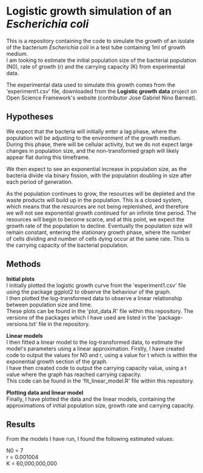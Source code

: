 # Logistic growth simulation of an *Escherichia coli*
This is a repository containing the code to simulate the growth of an isolate of the bacterium *Escherichia coli* in a test tube containing 1ml of growth medium.
<br>
I am looking to estimate the initial population size of the bacterial population (N0), rate of growth (r) and the carrying capacity (K) from experimental data.
<br>

The experimental data used to simulate this growth comes from the 'experiment1.csv' file, downloaded from the **Logistic growth data** project on Open Science Framework's website (contributor Jose Gabriel Nino Barreat).


## Hypotheses
We expect that the bacteria will initially enter a lag phase, where the population will be adjusting to the environment of the growth medium. During this phase, there will be cellular activity, but we do not expect large changes in population size, and the non-transformed graph will likely appear flat during this timeframe.
<br>

We then expect to see an exponential increase in population size, as the bacteria divide via binary fission, with the population doubling in size after each period of generation.
<br>

As the population continues to grow, the resources will be depleted and the waste products will build up in the population. This is a closed system, which means that the resources are not being replenished, and therefore we will not see exponential growth continued for an infinite time period. The resources will begin to become scarce, and at this point, we expect the growth rate of the population to decline. Eventually the population size will remain constant, entering the stationary growth phase, where the number of cells dividing and number of cells dying occur at the same rate. This is the carrying capacity of the bacterial population.


## Methods
**Initial plots**
<br>
I initially plotted the logistic growth curve from the 'experiment1.csv' file using the package ggplot2 to observe the behaviour of the graph.
<br>
I then plotted the log-transformed data to observe a linear relationship between population size and time. 
<br>
These plots can be found in the 'plot_data.R' file within this repository. The versions of the packages which I have used are listed in the 'package-versions.txt' file in the repository.
<br>

**Linear models**
<br>
I then fitted a linear model to the log-transformed data, to estimate the model's parameters using a linear approximation. Firstly, I have created code to output the values for N0 and r, using a value for t which is within the exponential growth section of the graph.
<br>
I have then created code to output the carrying capacity value, using a t value where the graph has reached carrying capacity.
<br>
This code can be found in the 'fit_linear_model.R' file within this repository.
<br>

**Plotting data and linear model**
<br>
Finally, I have plotted the data and the linear models, containing the approximations of initial population size, growth rate and carrying capacity.


## Results
From the models I have run, I found the following estimated values:
<br>

N0 = 7
<br>
r = 0.001004
<br>
K = 60,000,000,000
<br>








